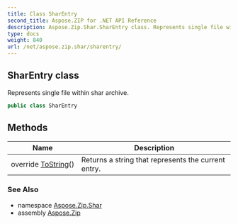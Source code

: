 ```yaml
---
title: Class SharEntry
second_title: Aspose.ZIP for .NET API Reference
description: Aspose.Zip.Shar.SharEntry class. Represents single file within shar archive
type: docs
weight: 840
url: /net/aspose.zip.shar/sharentry/
---
```

## SharEntry class

Represents single file within shar archive.

```csharp
public class SharEntry
```

## Methods

| Name | Description |
| --- | --- |
| override [ToString](../../aspose.zip.shar/sharentry/tostring/)() | Returns a string that represents the current entry. |

### See Also

* namespace [Aspose.Zip.Shar](../../aspose.zip.shar/)
* assembly [Aspose.Zip](../../)


